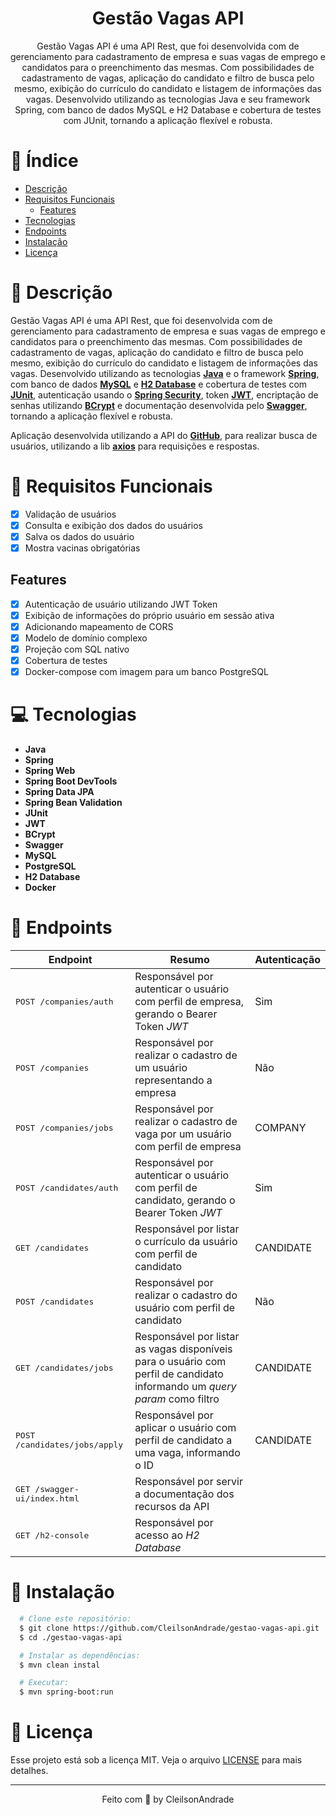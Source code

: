 <div align="center">
  <h1>Gestão Vagas API</h1>
  <p>Gestão Vagas API é uma API Rest, que foi desenvolvida com de gerenciamento para cadastramento de empresa e suas vagas de emprego e candidatos para o preenchimento das mesmas. Com possibilidades de cadastramento de vagas, aplicação do candidato e filtro de busca pelo mesmo, exibição do currículo do candidato e listagem de informações das vagas. Desenvolvido utilizando as tecnologias Java e seu framework Spring, com banco de dados MySQL e H2 Database e cobertura de testes com JUnit, tornando a aplicação flexível e robusta.</p>
</div>

# 📒 Índice
* [Descrição](#descrição)
* [Requisitos Funcionais](#requisitos)
  * [Features](#features)
* [Tecnologias](#tecnologias)
* [Endpoints](#endpoints)
* [Instalação](#instalação)
* [Licença](#licença)

# 📃 <span id="descrição">Descrição</span>
Gestão Vagas API é uma API Rest, que foi desenvolvida com de gerenciamento para cadastramento de empresa e suas vagas de emprego e candidatos para o preenchimento das mesmas. Com possibilidades de cadastramento de vagas, aplicação do candidato e filtro de busca pelo mesmo, exibição do currículo do candidato e listagem de informações das vagas. Desenvolvido utilizando as tecnologias [**Java**](https://www.java.com/) e o framework [**Spring**](https://spring.io/), com banco de dados [**MySQL**](https://www.mysql.com/) e [**H2 Database**](https://www.h2database.com/) e cobertura de testes com [**JUnit**](https://junit.org/junit5/), autenticação usando o [**Spring Security**](https://spring.io/projects/spring-security), token [**JWT**](https://jwt.io/), encriptação de senhas utilizando [**BCrypt**](https://en.wikipedia.org/wiki/Bcrypt) e documentação desenvolvida pelo [**Swagger**](https://swagger.io/), tornando a aplicação flexível e robusta.

Aplicação desenvolvida utilizando a API do [**GitHub**](https://docs.github.com/pt/rest/guides/getting-started-with-the-rest-api), para realizar busca de usuários, utilizando a lib [**axios**](https://github.com/axios/axios) para requisições e respostas.

# 📌 <span id="requisitos">Requisitos Funcionais</span>
- [x] Validação de usuários<br>
- [x] Consulta e exibição dos dados do usuários<br>
- [x] Salva os dados do usuário<br>
- [x] Mostra vacinas obrigatórias<br>

## Features
- [x] Autenticação de usuário utilizando JWT Token<br>
- [x] Exibição de informações do próprio usuário em sessão ativa<br>
- [x] Adicionando mapeamento de CORS<br>
- [x] Modelo de domínio complexo<br>
- [x] Projeção com SQL nativo<br>
- [x] Cobertura de testes<br>
- [x] Docker-compose com imagem para um banco PostgreSQL<br>

# 💻 <span id="tecnologias">Tecnologias</span>
- **Java**
- **Spring**
- **Spring Web**
- **Spring Boot DevTools**
- **Spring Data JPA**
- **Spring Bean Validation**
- **JUnit**
- **JWT**
- **BCrypt**
- **Swagger**
- **MySQL**
- **PostgreSQL**
- **H2 Database**
- **Docker**

# 📍 <span id="endpoints">Endpoints</span>
| Endpoint               | Resumo                                          | Autenticação
|----------------------|-----------------------------------------------------|----------------------
| <kbd>POST /companies/auth </kbd> | Responsável por autenticar o usuário com perfil de empresa, gerando o Bearer Token *JWT* | Sim
| <kbd>POST /companies </kbd> | Responsável por realizar o cadastro de um usuário representando a empresa | Não
| <kbd>POST /companies/jobs </kbd> | Responsável por realizar o cadastro de vaga por um usuário com perfil de empresa | COMPANY
| <kbd>POST /candidates/auth </kbd> | Responsável por autenticar o usuário com perfil de candidato, gerando o Bearer Token *JWT* | Sim
| <kbd>GET /candidates </kbd> | Responsável por listar o currículo da usuário com perfil de candidato | CANDIDATE
| <kbd>POST /candidates </kbd> | Responsável por realizar o cadastro do usuário com perfil de candidato | Não
| <kbd>GET /candidates/jobs </kbd> | Responsável por listar as vagas disponíveis para o usuário com perfil de candidato informando um *query param* como filtro | CANDIDATE
| <kbd>POST /candidates/jobs/apply </kbd> | Responsável por aplicar o usuário com perfil de candidato a uma vaga, informando o ID | CANDIDATE
| <kbd>GET /swagger-ui/index.html </kbd> | Responsável por servir a documentação dos recursos da API
| <kbd>GET /h2-console </kbd> | Responsável por acesso ao *H2 Database*

# 🚀 <span id="instalação">Instalação</span>
```bash
  # Clone este repositório:
  $ git clone https://github.com/CleilsonAndrade/gestao-vagas-api.git
  $ cd ./gestao-vagas-api

  # Instalar as dependências:
  $ mvn clean instal

  # Executar:
  $ mvn spring-boot:run
```

# 📝 <span id="licença">Licença</span>
Esse projeto está sob a licença MIT. Veja o arquivo [LICENSE](LICENSE) para mais detalhes.

---

<p align="center">
  Feito com 💜 by CleilsonAndrade
</p>